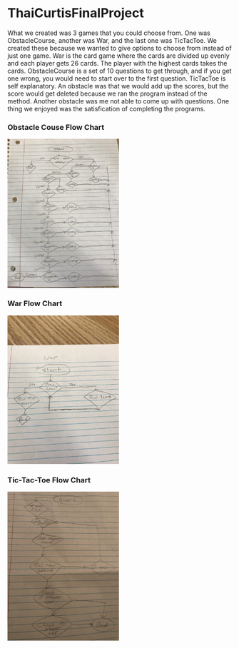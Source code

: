 # ThaiCurtisFinalProject
What we created was 3 games that you could choose from. One was ObstacleCourse, another was War, and the last one was TicTacToe. We created these because we wanted to give options to choose from instead of just one game. War is the card game where the cards are divided up evenly and each player gets 26 cards. The player with the highest cards takes the cards. ObstacleCourse is a set of 10 questions to get through, and if you get one wrong, you would need to start over to the first question. TicTacToe is self explanatory. An obstacle was that we would add up the scores, but the score would get deleted because we ran the program instead of the method. Another obstacle was me not able to come up with questions. One thing we enjoyed was the satisfication of completing the programs.
<h3>Obstacle Couse Flow Chart</h3>
<img src="ObstacleCourse.jpg" heights="250" width ="250" "alt="alt+"Flow Chart">
<h3>War Flow Chart</h3>
<img src="War.jpg" heights="250" width ="250" "alt="alt+"Flow Chart">
<h3>Tic-Tac-Toe Flow Chart</h3>
<img src="TicTacToe.jpg" heights="250" width ="250" "alt="alt+"Flow Chart">
